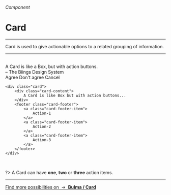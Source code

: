 <h6 class="subtitle is-6 is-uppercase has-text-grey">Component</h6><h1 class="title is-1 is-family-secondary">Card</h1>
<hr class="is-visible">
<p class="subtitle is-5 is-family-secondary">
    <span class="has-text-weight-semibold">Card</span> is used to give actionable options to a related grouping of information.
</p>

<hr class="is-visible"><br>

<div class="box is-well is-large is-marginless">
    <div class="card">
        <div class="card-content">
            <div class="title">A Card is like a Box, but with action buttons.</div>
            <div class="subtitle is-5">– The Biings Design System</div>
        </div>
        <footer class="card-footer">
            <a class="card-footer-item">Agree</a>
            <a class="card-footer-item">Don't agree</a>
            <a class="card-footer-item">Cancel</a>
        </footer>
    </div>
</div>

    <div class="card">
        <div class="card-content">
            A Card is like Box but with action buttons...
        </div>
        <footer class="card-footer">
            <a class="card-footer-item">
                Action-1
            </a>
            <a class="card-footer-item">
                Action-2
            </a>
            <a class="card-footer-item">
                Action-3
            </a>
        </footer>
    </div>
<br>

?> A Card can have **one**, **two** or **three** action items.

<hr>

<a href="https://bulma.io/documentation/components/card/" target="blank" class="box is-bordered">
    Find more possibilities on &nbsp;→&nbsp; <strong class="has-text-primary">Bulma / Card</strong></a>
</a>